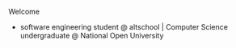 Welcome
- software engineering student @ altschool | Computer Science undergraduate @ National Open University

